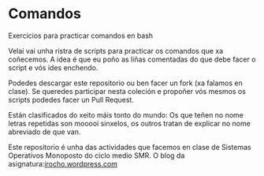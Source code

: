 # Comandos
Exercicios para practicar comandos en bash

Velaí vai unha ristra de scripts para practicar os comandos que xa coñecemos. A idea é que eu poño as liñas comentadas do que debe facer o script e vós ides enchendo.

Podedes descargar este repositorio ou ben facer un fork (xa falamos en clase). Se queredes participar nesta coleción e propoñer vós mesmos os scripts podedes facer un Pull Request.

Están clasificados do xeito máis tonto do mundo: Os que teñen no nome letras repetidas son mooooi sinxelos, os outros tratan de explicar no nome abreviado de que van.

Este repositorio é unha das actividades que facemos en clase de Sistemas Operativos Monoposto do ciclo medio SMR. O blog da asignatura:[irocho.wordpress.com](http://irocho.wordpress.com) 

<img src="https://irocho.github.io/imaxes/logo.png" alt="" />
